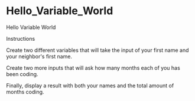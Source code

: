 # Hello_Variable_World

Hello Variable World

Instructions


Create two different variables that will take the input of your first name and your neighbor's first name.


Create two more inputs that will ask how many months each of you has been coding.


Finally, display a result with both your names and the total amount of months coding.
